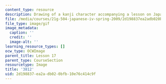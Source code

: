 ```yaml
---
content_type: resource
description: Drawing of a kanji character accompanying a lesson on Japanese.
file: /media/courses/21g-504-japanese-iv-spring-2009/2d198837ea2adb020bfb10e76c414c9f_3812.gif
file_type: image/gif
image_metadata:
  caption: ''
  credit: ''
  image-alt: ''
learning_resource_types: []
ocw_type: OCWImage
parent_title: Lesson 17
parent_type: CourseSection
resourcetype: Image
title: '3812'
uid: 2d198837-ea2a-db02-0bfb-10e76c414c9f
---
```

